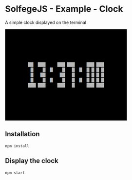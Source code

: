 SolfegeJS - Example - Clock
===========================

A simple clock displayed on the terminal

![Screenshot](./screenshots/001.png?raw=true)


Installation
------------

    npm install


Display the clock
-----------------

    npm start
